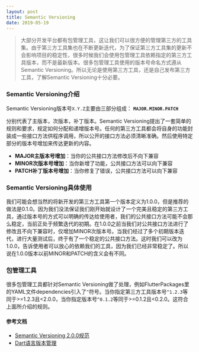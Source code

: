 ```yaml
---
layout: post
title: Semantic Versioning
date: 2019-05-19
---
```


> 大部分开发平台都有包管理工具，这让我们可以很方便的管理第三方的工具集。由于第三方工具集也在不断更新迭代，为了保证第三方工具集的更新不会影响项目的稳定性，很多时候我们会使用包管理工具依赖指定的第三方工具版本，而不是最新版本。很多包管理工具使用的版本号命名方式遵从Semantic Versioning。所以无论是使用第三方工具，还是自己发布第三方工具，了解Semantic Versioning十分必要。

### Semantic Versioning介绍
Semantic Versioning版本号`X.Y.Z`主要由三部分组成： **`MAJOR.MINOR.PATCH`**

分别代表了主版本，次版本，补丁版本。Semantic Versioning提出了一套简单的规则和要求，规定如何分配和递增版本号。任何的第三方工具都会将自身的功能封装成一些接口方法供程序调用，所以公开的接口方法必须清晰准确。然后使用特定部分的版本号增加来传达更新的内容。

* **MAJOR主版本号增加**：当你的公共接口方法修改后不向下兼容 
* **MINOR次版本号增加**：当你新增了功能，公共接口方法可以向下兼容
* **PATCH补丁版本号增加**：当你修复了错误，公共接口方法可以向下兼容


### Semantic Versioning具体使用
我们可能会想当然的将新开发的第三方工具第一个版本定义为1.0.0，但是推荐的做法是0.1.0。因为我们没法保证我们刚开始就设计了一个完美且稳定的第三方工具，通过版本号的方式可以明确的传达给使用者，我们的公共接口方法可能不会那么稳定，当前正处于频繁迭代的初期。在1.0.0之前当我们对公共接口方法进行了修改且不向下兼容时，仅增加MINOR次版本号。当我们经过了多个初期版本迭代，进行大量测试后，终于有了一个稳定的公共接口方法。这时我们可以改为1.0.0，告诉使用者可以放心的依赖我们的工具，因为我们已经非常稳定了。所以说在1.0.0版本以前MINOR和PATCH的含义会有不同。


### 包管理工具
很多包管理工具都针对Semantic Versioning做了处理，例如FlutterPackages里的YAML文件dependencies引入了`^`符号。当你指定第三方工具版本号`^1.2.3`等同于>=1.2.3且<2.0.0，当你指定版本号`^0.1.2`等同于>=0.1.2且<0.2.0。这符合上面所介绍的规则。


#### **参考文档**
* [Semantic Versioning 2.0.0规范](https://semver.org/)
* [Dart语言版本管理](https://dart.dev/tools/pub/dependencies#version-constraints)

